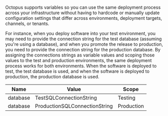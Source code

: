 Octopus supports variables so you can use the same deployment process across your infrastructure without having to hardcode or manually update configuration settings that differ across environments, deployment targets, channels, or tenants.

For instance, when you deploy software into your test environment, you may need to provide the connection string for the test database (assuming you're using a database), and when you promote the release to production, you need to provide the connection string for the production database. By assigning the connections strings as variable values and scoping those values to the test and production environments, the same deployment process works for both environments. When the software is deployed to test, the test database is used, and when the software is deployed to production, the production database is used.

| Name | Value | Scope |
| --- | --- | --- |
| database | TestSQLConnectionString | Testing |
| database | ProductionSQLConnectionString | Production |
